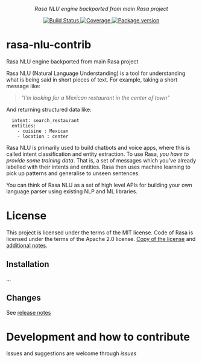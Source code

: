 <p align="center">
    <em>Rasa NLU engine backported from main Rasa project</em>
</p>
<p align="center">
<a href="https://travis-ci.org/madkote/rasa-nlu-contrib" target="_blank">
    <img src="https://travis-ci.org/madkote/rasa_nlu_contrib.svg?branch=master" alt="Build Status">
</a>
<a href="https://codecov.io/gh/madkote/rasa-nlu-contrib" target="_blank">
    <img src="https://codecov.io/gh/madkote/rasa_nlu_contrib/branch/master/graph/badge.svg" alt="Coverage">
</a>
<a href="https://pypi.org/project/rasa-nlu-contrib" target="_blank">
    <img src="https://img.shields.io/pypi/v/rasa_nlu_contrib.svg" alt="Package version">
</a>
</p>

# rasa-nlu-contrib
Rasa NLU engine backported from main Rasa project

Rasa NLU (Natural Language Understanding) is a tool for understanding what is being said in short pieces of text.
For example, taking a short message like:

> *"I'm looking for a Mexican restaurant in the center of town"*

And returning structured data like:

```
  intent: search_restaurant
  entities: 
    - cuisine : Mexican
    - location : center
```

Rasa NLU is primarily used to build chatbots and voice apps, where this is called intent classification and entity extraction.
To use Rasa, *you have to provide some training data*.
That is, a set of messages which you've already labelled with their intents and entities.
Rasa then uses machine learning to pick up patterns and generalise to unseen sentences. 

You can think of Rasa NLU as a set of high level APIs for building your own language parser using existing NLP and ML libraries.

# License
This project is licensed under the terms of the MIT license.
Code of Rasa is licensed under the terms of the Apache 2.0 license.
[Copy of the license](LICENSE) and [additional notes](NOTICE).

## Installation
...

## Changes
See [release notes](CHANGES.md)

# Development and how to contribute
Issues and suggestions are welcome through *issues*
